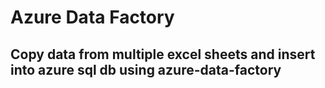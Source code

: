 # Azure Data Factory
## Copy data from multiple excel sheets and insert into azure sql db using azure-data-factory
